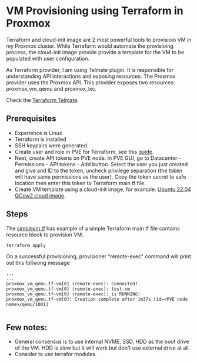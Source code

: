 # VM Provisioning using Terraform in Proxmox

Terraform and cloud-init image are 2 most powerful tools to provisioin VM in my Proxmox cluster.
While Terraform would automate the provisioing process, the cloud-init image provide provide a template for the VM to be populated with user configuration.

As Terraform provider, I am using Telmate plugin. It is responsible for understanding API interactions and exposing resources. The Proxmox provider uses the Proxmox API. This provider exposes two resources: proxmox_vm_qemu and proxmox_lxc.

Check the [Terraform Telmate](https://registry.terraform.io/providers/Telmate/proxmox/latest/docs).

## Prerequisites
- Experience is Linux
- Terraform is installed
- SSH keypairs were generated
- Create user and role in PVE for Terraform, see this [guide](https://registry.terraform.io/providers/Telmate/proxmox/latest/docs#creating-the-proxmox-user-and-role-for-terraform).
- Next, create API tokens on PVE node. In PVE GUI, go to Datacenter - Permissions - API tokens - Add button. Select the user you just created and give and ID to the token, uncheck privilege separation (the token will have same permissions as the user). Copy the token secret to safe location then enter this token to Terraform main tf file. 
- Create VM template using a cloud-init image, for example: [Ubuntu 22.04 QCow2 cloud image](https://cloud-images.ubuntu.com/jammy/current/jammy-server-cloudimg-amd64.img).

## Steps
The [simplevm.tf](https://github.com/sanwill/proxmox-provisioning-terraform/blob/main/simplevm.tf) has example of a simple Terraform main tf file contains resource block to provision VM.

```
terraform apply
```


On a successful provisioning, provisioner "remote-exec" command will print out this follwong message

```
...
...
proxmox_vm_qemu.tf-vm[0] (remote-exec): Connected!
proxmox_vm_qemu.tf-vm[0] (remote-exec): test-vm
proxmox_vm_qemu.tf-vm[0] (remote-exec): is RUNNING!
proxmox_vm_qemu.tf-vm[0]: Creation complete after 1m37s [id=<PVE node name>/qemu/1001]


```

 
## Few notes:
- General consensus is to use internal NVME, SSD, HDD as the boot drive of the VM. HDD is slow but it will work but don't use external drive at all.
- Consider to use terrafor modules.
